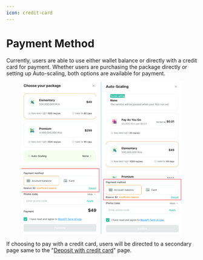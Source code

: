 ```yaml
---
icon: credit-card
---
```


# Payment Method

Currently, users are able to use either wallet balance or directly with a credit card for payment. Whether users are purchasing the package directly or setting up Auto-scaling, both options are available for payment.

<figure><img src="../../.gitbook/assets/image (187).png" alt=""><figcaption></figcaption></figure>

If choosing to pay with a credit card, users will be directed to a secondary page same to the "[Deposit with credit card](deposit.md)" page.
